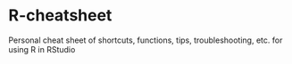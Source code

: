 # R-cheatsheet
Personal cheat sheet of shortcuts, functions, tips, troubleshooting, etc. for using R in RStudio
